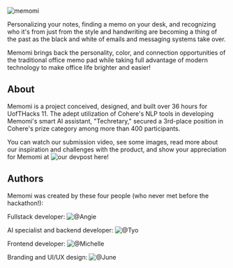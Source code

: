 ![memomi](https://socialify.git.ci/AngelaVilladiego/memomi/image?description=1&descriptionEditable=Elevate%20your%20memos%20to%20a%20new%20realm%20of%20creativity%20and%20efficiency%2C%20seamlessly%20blending%20the%20charm%20of%20handwritten%20notes%20with%20cutting-edge%20AI%20intelligence.&font=Rokkitt&logo=https%3A%2F%2Fraw.githubusercontent.com%2FAngelaVilladiego%2Fmemomi%2Fdemo%2FMemomiWeb%2Fpublic%2Ficon.png&name=1&theme=Light)

Personalizing your notes, finding a memo on your desk, and recognizing who it's from just from the style and handwriting are becoming a thing of the past as the black and white of emails and messaging systems take over. 

Memomi brings back the personality, color, and connection opportunities of the traditional office memo pad while taking full advantage of modern technology to make office life brighter and easier!

## About
Memomi is a project conceived, designed, and built over 36 hours for UofTHacks 11. The adept utilization of Cohere's NLP tools in developing Memomi's smart AI assistant, "Techretary," secured a 3rd-place position in Cohere's prize category among more than 400 participants.

You can watch our submission video, see some images, read more about our inspiration and challenges with the product, and show your appreciation for Memomi at ![our devpost here!](https://devpost.com/software/memomi)

## Authors
Memomi was created by these four people (who never met before the hackathon!):

Fullstack developer: ![@Angie](https://www.linkedin.com/in/angela-villadiego/)

AI specialist and backend developer: ![@Tyo](https://www.linkedin.com/in/naufal-adityo-3089a121b/)

Frontend developer: ![@Michelle](https://www.linkedin.com/in/michelle-collins-656584261/)

Branding and UI/UX design: ![@June](https://www.linkedin.com/in/june-hong/)
